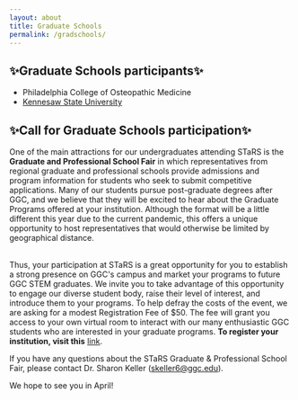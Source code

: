```yaml
---
layout: about
title: Graduate Schools
permalink: /gradschools/
---
```

<h2>✨Graduate Schools participants✨</h2>
   
* Philadelphia College of Osteopathic Medicine <br>
* [Kennesaw State University](https://msit.kennesaw.edu/)

<h2>✨Call for Graduate Schools participation✨</h2>

One of the main attractions for our undergraduates attending STaRS is the **Graduate and Professional School Fair** in which representatives from regional graduate and professional schools provide admissions and program information for students who seek to submit competitive applications.  Many of our students pursue post-graduate degrees after GGC, and we believe that they will be excited to hear about the Graduate Programs offered at your institution. Although the format will be a little different this year due to the current pandemic, this offers a unique opportunity to host representatives that would otherwise be limited by geographical distance.

<br>
Thus, your participation at STaRS is a great opportunity for you to establish a strong presence on GGC's campus and market your programs to future GGC STEM graduates.  We invite you to take advantage of this opportunity to engage our diverse student body, raise their level of interest, and introduce them to your programs. To help defray the costs of the event, we are asking for a modest Registration Fee of $50.  The fee will grant you access to your own virtual room to interact with our many enthusiastic GGC students who are interested in your graduate programs. <b>To register your institution, visit this</b> <a href="https://georgia-gwinnett-college-foundation-inc.square.site/product/grad-professional-other-attendee/38?cs=true&cst=custom">link</a>. 


If you have any questions about the STaRS Graduate & Professional School Fair, please contact Dr. Sharon Keller (skeller6@ggc.edu). 


We hope to see you in April! 

